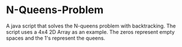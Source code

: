 # N-Queens-Problem

A java script that solves the N-queens problem with backtracking. The script uses a 4x4 2D Array as an example. The zeros represent empty spaces and the 1's represent the queens. 
